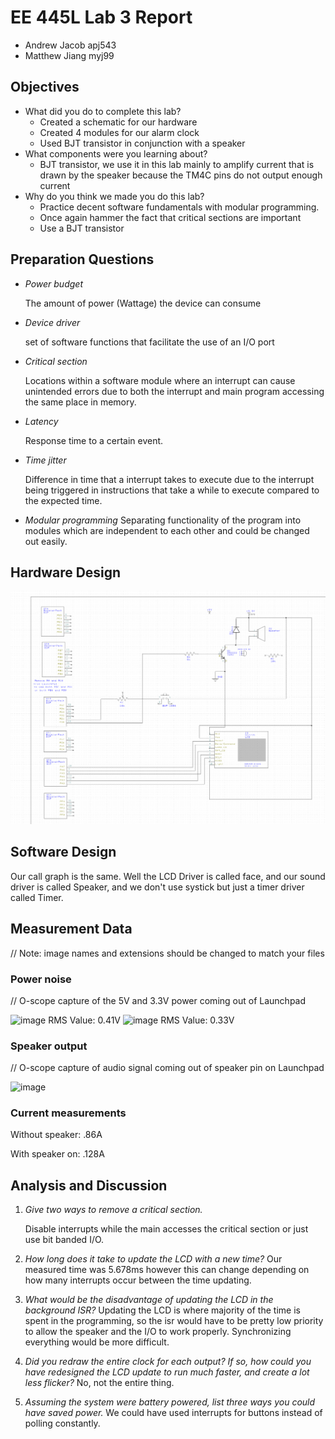 # EE 445L Lab 3 Report

- Andrew Jacob apj543
- Matthew Jiang myj99

Objectives
----------

-   What did you do to complete this lab?
    - Created a schematic for our hardware
    - Created 4 modules for our alarm clock
    - Used BJT transistor in conjunction with a speaker
-   What components were you learning about?
    - BJT transistor, we use it in this lab mainly to amplify current that is drawn by the speaker because the TM4C pins do not output enough current
-   Why do you think we made you do this lab?
    - Practice decent software fundamentals with modular programming.
    - Once again hammer the fact that critical sections are important
    - Use a BJT transistor

Preparation Questions
---------------------

-   *Power budget*

    The amount of power (Wattage) the device can consume

-   *Device driver*

    set of software functions that facilitate the use of an I/O port

-   *Critical section*

    Locations within a software module where an interrupt can cause unintended errors due to both the interrupt and main program accessing the same place in memory.

-   *Latency*

    Response time to a certain event.

-   *Time jitter*

    Difference in time that a interrupt takes to execute due to the interrupt being triggered in instructions that take a while to execute compared to the expected time.

-   *Modular programming*
    Separating functionality of the program into modules which are independent to each other and could be changed out easily.
    

Hardware Design
---------------


![image](circuit.png)

Software Design
---------------

Our call graph is the same. Well the LCD Driver is called face, and our sound driver is called Speaker, and we don't use systick but just a timer driver called Timer.

Measurement Data
----------------

// Note: image names and extensions should be changed to match your
files

### Power noise

// O-scope capture of the 5V and 3.3V power coming out of Launchpad

![image](33V.png)
RMS Value: 0.41V
![image](5V.png)
RMS Value: 0.33V

### Speaker output

// O-scope capture of audio signal coming out of speaker pin on
Launchpad

![image](speaker1.png)

### Current measurements

Without speaker: .86A

With speaker on: .128A

Analysis and Discussion
-----------------------

1.  *Give two ways to remove a critical section.*

    Disable interrupts while the main accesses the critical section or just use bit banded I/O.

2.  *How long does it take to update the LCD with a new time?*
    Our measured time was 5.678ms however this can change depending on how many interrupts occur between the time updating. 
	

3.  *What would be the disadvantage of updating the LCD in the
    background ISR?* 
    Updating the LCD is where majority of the time is spent in the programming, so the isr would have to be pretty low priority to allow the speaker and the I/O to work properly. Synchronizing everything would be more difficult.
	

4.  *Did you redraw the entire clock for each output? If so, how could
    you have redesigned the LCD update to run much faster, and create a
    lot less flicker?*
	No, not the entire thing.

5.  *Assuming the system were battery powered, list three ways you could
    have saved power.*
    We could have used interrupts for buttons instead of polling constantly. 
    